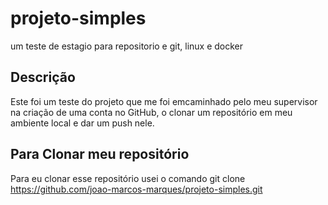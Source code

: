 # projeto-simples
um teste de estagio para repositorio e git, linux e docker

## Descrição
Este foi um teste do projeto que me foi emcaminhado pelo meu supervisor na criação de uma conta no GitHub, o clonar um repositório em meu ambiente local e dar um push nele.

## Para Clonar meu repositório
Para eu clonar esse repositório usei  o comando git clone https://github.com/joao-marcos-marques/projeto-simples.git
